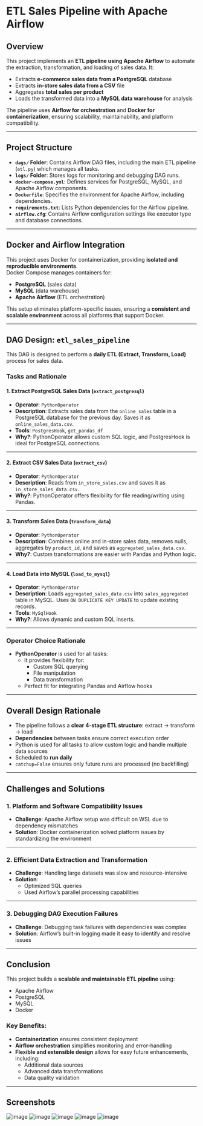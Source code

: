# ETL Sales Pipeline with Apache Airflow

## Overview

This project implements an **ETL pipeline using Apache Airflow** to automate the extraction, transformation, and loading of sales data. It:

- Extracts **e-commerce sales data from a PostgreSQL** database  
- Extracts **in-store sales data from a CSV** file  
- Aggregates **total sales per product**  
- Loads the transformed data into a **MySQL data warehouse** for analysis  

The pipeline uses **Airflow for orchestration** and **Docker for containerization**, ensuring scalability, maintainability, and platform compatibility.

---

## Project Structure

- **`dags/` Folder**: Contains Airflow DAG files, including the main ETL pipeline (`etl.py`) which manages all tasks.
- **`logs/` Folder**: Stores logs for monitoring and debugging DAG runs.
- **`docker-compose.yml`**: Defines services for PostgreSQL, MySQL, and Apache Airflow components.
- **`Dockerfile`**: Specifies the environment for Apache Airflow, including dependencies.
- **`requirements.txt`**: Lists Python dependencies for the Airflow pipeline.
- **`airflow.cfg`**: Contains Airflow configuration settings like executor type and database connections.

---

## Docker and Airflow Integration

This project uses Docker for containerization, providing **isolated and reproducible environments**.  
Docker Compose manages containers for:

- **PostgreSQL** (sales data)  
- **MySQL** (data warehouse)  
- **Apache Airflow** (ETL orchestration)  

This setup eliminates platform-specific issues, ensuring a **consistent and scalable environment** across all platforms that support Docker.

---

## DAG Design: `etl_sales_pipeline`

This DAG is designed to perform a **daily ETL (Extract, Transform, Load)** process for sales data.

### Tasks and Rationale

#### 1. Extract PostgreSQL Sales Data (`extract_postgresql`)

- **Operator**: `PythonOperator`  
- **Description**: Extracts sales data from the `online_sales` table in a PostgreSQL database for the previous day. Saves it as `online_sales_data.csv`.  
- **Tools**: `PostgresHook`, `get_pandas_df`  
- **Why?**: PythonOperator allows custom SQL logic, and PostgresHook is ideal for PostgreSQL connections.

---

#### 2. Extract CSV Sales Data (`extract_csv`)

- **Operator**: `PythonOperator`  
- **Description**: Reads from `in_store_sales.csv` and saves it as `in_store_sales_data.csv`.  
- **Why?**: PythonOperator offers flexibility for file reading/writing using Pandas.

---

#### 3. Transform Sales Data (`transform_data`)

- **Operator**: `PythonOperator`  
- **Description**: Combines online and in-store sales data, removes nulls, aggregates by `product_id`, and saves as `aggregated_sales_data.csv`.  
- **Why?**: Custom transformations are easier with Pandas and Python logic.

---

#### 4. Load Data into MySQL (`load_to_mysql`)

- **Operator**: `PythonOperator`  
- **Description**: Loads `aggregated_sales_data.csv` into `sales_aggregated` table in MySQL. Uses `ON DUPLICATE KEY UPDATE` to update existing records.  
- **Tools**: `MySqlHook`  
- **Why?**: Allows dynamic and custom SQL inserts.

---

### Operator Choice Rationale

- **PythonOperator** is used for all tasks:
  - It provides flexibility for:
    - Custom SQL querying
    - File manipulation
    - Data transformation
  - Perfect fit for integrating Pandas and Airflow hooks

---

## Overall Design Rationale

- The pipeline follows a **clear 4-stage ETL structure**: extract → transform → load  
- **Dependencies** between tasks ensure correct execution order  
- Python is used for all tasks to allow custom logic and handle multiple data sources  
- Scheduled to **run daily**  
- `catchup=False` ensures only future runs are processed (no backfilling)

---

## Challenges and Solutions

### 1. Platform and Software Compatibility Issues

- **Challenge**: Apache Airflow setup was difficult on WSL due to dependency mismatches  
- **Solution**: Docker containerization solved platform issues by standardizing the environment

---

### 2. Efficient Data Extraction and Transformation

- **Challenge**: Handling large datasets was slow and resource-intensive  
- **Solution**:  
  - Optimized SQL queries  
  - Used Airflow’s parallel processing capabilities

---

### 3. Debugging DAG Execution Failures

- **Challenge**: Debugging task failures with dependencies was complex  
- **Solution**: Airflow’s built-in logging made it easy to identify and resolve issues

---

## Conclusion

This project builds a **scalable and maintainable ETL pipeline** using:

- Apache Airflow  
- PostgreSQL  
- MySQL  
- Docker  

### Key Benefits:

- **Containerization** ensures consistent deployment  
- **Airflow orchestration** simplifies monitoring and error-handling  
- **Flexible and extensible design** allows for easy future enhancements, including:
  - Additional data sources  
  - Advanced data transformations  
  - Data quality validation

---

## Screenshots
![image](https://github.com/user-attachments/assets/7d86f37e-421d-43fd-86e8-f1e0c49086e4)
![image](https://github.com/user-attachments/assets/af91a6e0-caa0-4448-ba77-780ae02ac913)
![image](https://github.com/user-attachments/assets/68ac1d91-bef9-4b7a-ae7a-377e8961288c)
![image](https://github.com/user-attachments/assets/276c1a75-a06c-4f0a-93b5-d4ff68e408de)
![image](https://github.com/user-attachments/assets/0cb47581-d9e3-47f9-85fb-2955be177359)


